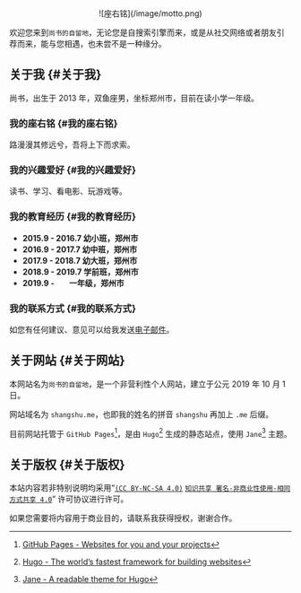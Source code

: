 
<center>![座右铭](/image/motto.png)</center>

欢迎您来到`尚书的自留地`，无论您是自搜索引擎而来，或是从社交网络或者朋友引荐而来，能与您相遇，也未尝不是一种缘分。

<!--more-->

## 关于我 {#关于我}
尚书，出生于 2013 年，双鱼座男，坐标郑州市，目前在读小学一年级。

### 我的座右铭 {#我的座右铭}
路漫漫其修远兮，吾将上下而求索。

### 我的兴趣爱好 {#我的兴趣爱好}
读书、学习、看电影、玩游戏等。

### 我的教育经历 {#我的教育经历}
-   **2015.9 - 2016.7 幼小班，郑州市**
-   **2016.9 - 2017.7 幼中班，郑州市**
-   **2017.9 - 2018.7 幼大班，郑州市**
-   **2018.9 - 2019.7 学前班，郑州市**
-   **2019.9 - &nbsp;&nbsp;&nbsp;&nbsp;&nbsp;&nbsp; 一年级，郑州市**

### 我的联系方式 {#我的联系方式}
如您有任何建议、意见可以给我发送[电子邮件](mailto:shangshu1688@qq.com?subject=www.shangshu.me)。

## 关于网站 {#关于网站}
本网站名为`尚书的自留地`，是一个非营利性个人网站，建立于公元 2019 年 10 月 1 日。

网站域名为 `shangshu.me`，也即我的姓名的拼音 `shangshu` 再加上 `.me` 后缀。

目前网站托管于  `GitHub Pages`[^fn:1]，是由  `Hugo`[^fn:2] 生成的静态站点，使用  `Jane`[^fn:3] 主题。

## 关于版权 {#关于版权}
本站内容若非特别说明均采用“[`(CC BY-NC-SA 4.0)`](https://creativecommons.org/licenses/by-nc-sa/4.0/deed.en) [`知识共享 署名-非商业性使用-相同方式共享 4.0`](https://creativecommons.org/licenses/by-nc-sa/4.0/deed.zh)” 许可协议进行许可。

如果您需要将内容用于商业目的，请联系我获得授权，谢谢合作。

[^fn:1]: [GitHub Pages -  Websites for you and your projects](https://pages.github.com/)
[^fn:2]: [Hugo - The world’s fastest framework for building websites](https://gohugo.io/)
[^fn:3]: [Jane - A readable theme for Hugo](https://themes.gohugo.io/hugo-theme-jane/)
